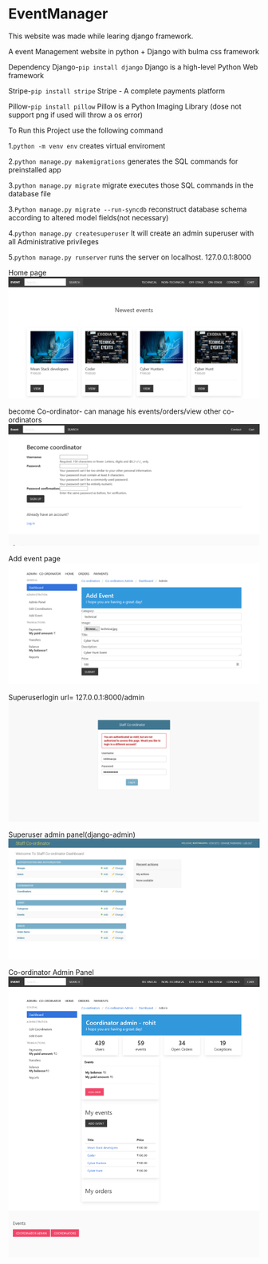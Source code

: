 # EventManager
This website was made while learing django framework. 

A event Management website in python + Django with bulma css framework

Dependency
Django-```pip install django```
Django is a high-level Python Web framework

Stripe-```pip install stripe```
Stripe - A complete payments platform

Pillow-```pip install pillow```
Pillow is a Python Imaging Library
(dose not support png if used will throw a os error)

To Run this Project use the following command


1.```python -m venv env```
creates virtual enviroment

2.```python manage.py makemigrations```
generates the SQL commands for preinstalled app

3.```python manage.py migrate```
migrate executes those SQL commands in the database file

3.```Python manage.py migrate --run-syncdb```
reconstruct database schema according to altered model fields(not necessary)

4.```python manage.py createsuperuser```
It will create an admin superuser with all Administrative privileges

5.```python manage.py runserver```
runs the server on localhost.
127.0.0.1:8000



Home page
![Home Page](./screenshot/Welcome_Event.png)

become Co-ordinator- can manage his events/orders/view other co-ordinators
![Become Co-ordinator](./screenshot/Become_coordinator_Event.png)


Add event page
![Add event page](./screenshot/Add_event_Event.png)

Superuserlogin 
url= 127.0.0.1:8000/admin
![Superuser login](./screenshot/Log_in_Welcome_To_Staff_Co-ordinator_Dashboard.png)

Superuser admin panel(django-admin)
![Superuser admin panel](./screenshot/Welcome_To_Staff_Co-ordinator_Dashboard_Welcome_To_Staff_Co-ordinator_Dashboard.png)

Co-ordinator Admin Panel
![Co-ordinator Admin Panel](./screenshot/Coordinator_admin_Event.png)
